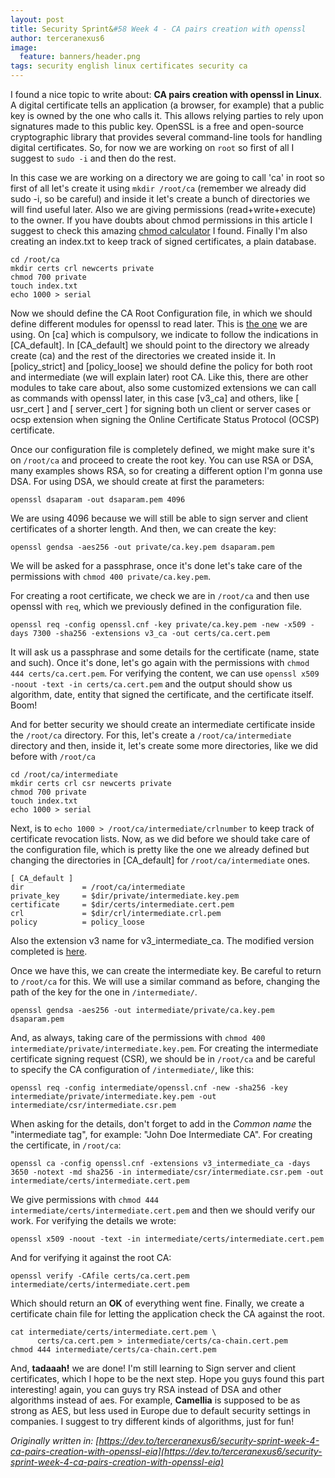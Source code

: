 ```yaml
---
layout: post
title: Security Sprint&#58 Week 4 - CA pairs creation with openssl
author: terceranexus6
image:
  feature: banners/header.png
tags: security english linux certificates security ca
---
```


I found a nice topic to write about: **CA pairs creation with openssl in Linux**. A digital certificate tells an application (a browser, for example) that a public key is owned by the one who calls it. This allows relying parties to rely upon signatures made to this public key. OpenSSL is a free and open-source cryptographic library that provides several command-line tools for handling digital certificates. So, for now we are working on `root` so first of all I suggest to `sudo -i` and then do the rest.

In this case we are working on a directory we are going to call 'ca' in root so first of all let's create it using `mkdir /root/ca` (remember we already did sudo -i, so be careful) and inside it let's create a bunch of directories we will find useful later. Also we are giving permissions (read+write+execute) to the owner. If you have doubts about chmod permissions in this article I suggest to check this amazing [chmod calculator](https://chmod-calculator.com/) I found. Finally I'm also creating an index.txt to keep track of signed certificates, a plain database.

```
cd /root/ca
mkdir certs crl newcerts private
chmod 700 private
touch index.txt
echo 1000 > serial
```

Now we should define the CA Root Configuration file, in which we should define different modules for openssl to read later. This is [the one](https://github.com/terceranexus6/SPSI/tree/master/normal) we are using. On [ca] which is compulsory, we indicate to follow the indications in [CA_default]. In [CA_default] we should point to the directory we already create (ca) and the rest of the directories we created inside it. In [policy_strict] and [policy_loose] we should define the policy for both root and intermediate (we will explain later) root CA. Like this, there are other modules to take care about, also some customized extensions we can call as commands with openssl later, in this case [v3_ca] and others, like [ usr_cert ] and [ server_cert ] for signing both un client or server cases or ocsp extension when signing the Online Certificate Status Protocol (OCSP) certificate.

Once our configuration file is completely defined, we might make sure it's on `/root/ca` and proceed to create the root key. You can use RSA or DSA, many examples shows RSA, so for creating a different option I'm gonna use DSA. For using DSA, we should create at first the parameters:

```
openssl dsaparam -out dsaparam.pem 4096
```

We are using 4096 because we will still be able to sign server and client certificates of a shorter length. And then, we can create the key:

```
openssl gendsa -aes256 -out private/ca.key.pem dsaparam.pem
```

We will be asked for a passphrase, once it's done let's take care of the permissions with `chmod 400 private/ca.key.pem`.

For creating a root certificate, we check we are in `/root/ca` and then use openssl with `req`, which we previously defined in the configuration file.

```
openssl req -config openssl.cnf -key private/ca.key.pem -new -x509 -days 7300 -sha256 -extensions v3_ca -out certs/ca.cert.pem
```

It will ask us a passphrase and some details for the certificate (name, state and such). Once it's done, let's go again with the permissions with `chmod 444 certs/ca.cert.pem`. For verifying the content, we can use `openssl x509 -noout -text -in certs/ca.cert.pem` and the output should show us algorithm, date, entity that signed the certificate, and the certificate itself. Boom!

And for better security we should create an intermediate certificate inside the `/root/ca` directory. For this, let's create a `/root/ca/intermediate` directory and then, inside it, let's create some more directories, like we did before with `/root/ca`

```
cd /root/ca/intermediate
mkdir certs crl csr newcerts private
chmod 700 private
touch index.txt
echo 1000 > serial
```

Next, is to `echo 1000 > /root/ca/intermediate/crlnumber` to keep track of certificate revocation lists. Now, as we did before we should take care of the configuration file, which is pretty like the one we already defined but changing the directories in [CA_default] for `/root/ca/intermediate` ones.

```
[ CA_default ]
dir             = /root/ca/intermediate
private_key     = $dir/private/intermediate.key.pem
certificate     = $dir/certs/intermediate.cert.pem
crl             = $dir/crl/intermediate.crl.pem
policy          = policy_loose
```

Also the extension v3 name for v3_intermediate_ca. The modified version completed is [here](https://github.com/terceranexus6/SPSI/tree/master/intermediate).

Once we have this, we can create the intermediate key. Be careful to return to `/root/ca` for this. We will use a similar command as before, changing the path of the key for the one in `/intermediate/`.

```
openssl gendsa -aes256 -out intermediate/private/ca.key.pem dsaparam.pem

```

And, as always, taking care of the permissions with `chmod 400 intermediate/private/intermediate.key.pem`. For creating the intermediate certificate signing request (CSR), we should be in `/root/ca` and be careful to specify the CA configuration of `/intermediate/`, like this:

```
openssl req -config intermediate/openssl.cnf -new -sha256 -key intermediate/private/intermediate.key.pem -out intermediate/csr/intermediate.csr.pem
```

When asking for the details, don't forget to add in the _Common name_ the "intermediate tag", for example: "John Doe Intermediate CA". For creating the certificate, in `/root/ca`:

```
openssl ca -config openssl.cnf -extensions v3_intermediate_ca -days 3650 -notext -md sha256 -in intermediate/csr/intermediate.csr.pem -out intermediate/certs/intermediate.cert.pem
```

We give permissions with `chmod 444 intermediate/certs/intermediate.cert.pem` and then we should verify our work. For verifying the details we wrote:

```
openssl x509 -noout -text -in intermediate/certs/intermediate.cert.pem
```

And for verifying it against the root CA:

```
openssl verify -CAfile certs/ca.cert.pem intermediate/certs/intermediate.cert.pem
```

Which should return an **OK** of everything went fine. Finally, we create a certificate chain file for letting the application check the CA against the root.

```
cat intermediate/certs/intermediate.cert.pem \
      certs/ca.cert.pem > intermediate/certs/ca-chain.cert.pem
chmod 444 intermediate/certs/ca-chain.cert.pem
```

And, **tadaaah!** we are done! I'm still learning to Sign server and client certificates, which I hope to be the next step. Hope you guys found this part interesting! again, you can guys try RSA instead of DSA and other algorithms instead of aes. For example, **Camellia** is supposed to be as strong as AES, but less used in Europe due to default security settings in companies. I suggest to try different kinds of algorithms, just for fun!

*Originally written in: [https://dev.to/terceranexus6/security-sprint-week-4-ca-pairs-creation-with-openssl-eia](https://dev.to/terceranexus6/security-sprint-week-4-ca-pairs-creation-with-openssl-eia)*
